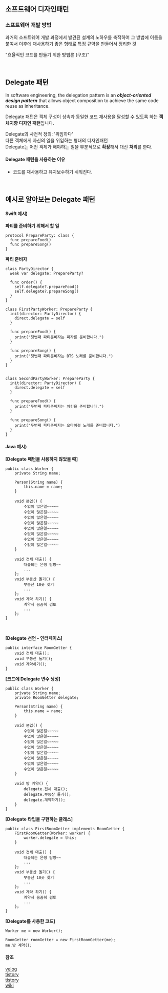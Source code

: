 ## 소프트웨어 디자인패턴

### 소프트웨어 개발 방법
과거의 소프트웨어 개발 과정에서 발견된 설계의 노하우를 축적하여 그 방법에 이름을 붙여서 이후에 재사용하기 좋은 형태로 특정 규약을 만들어서 정리한 것

"효율적인 코드를 만들기 위한 방법론 (구조)"

<br>

## Delegate 패턴
In software engineering, the delegation pattern is an ***object-oriented design pattern*** that allows object composition to achieve the same code reuse as inheritance.

Delegate 패턴은 객체 구성이 상속과 동일한 코드 재사용을 달성할 수 있도록 하는 **객체지향 디자인 패턴**입니다.

Delegate의 사전적 정의: '위임하다'  
다른 객체에게 자신의 일을 위임하는 형태의 디자인패턴  
Delegate는 어떤 객체가 해야하는 일을 부분적으로 **확장**해서 대신 **처리**를 한다.

#### Delegate 패턴을 사용하는 이유
- 코드를 재사용하고 유지보수하기 쉬워진다.

<br>

## 예시로 알아보는 Delegate 패턴

#### Swift 예시)

**파티를 준비하기 위해서 할 일**
```
protocol PrepareParty: class {
  func prepareFood()
  func prepareSong()
}
```

**파티 준비자**
```
class PartyDirector {
  weak var delegate: PrepareParty?

  func order() {
    self.delegate?.prepareFood()
    self.delegate?.prepareSong()
  }
}
```

```
class FirstPartyWorker: PrepareParty {
  init(director: PartyDirector) {
    direct.delegate = self
  }

  func prepareFood() {
    print("첫번째 파티준비자는 피자를 준비합니다.")
  }

  func prepareSong() {
    print("첫번째 파티준비자는 BTS 노래를 준비합니다.")
  }
}


class SecondPartyWorker: PrepareParty {
  init(director: PartyDirector) {
    direct.delegate = self
  }

  func prepareFood() {
    print("두번째 파티준비자는 치킨을 준비합니다.")
  }

  func prepareSong() {
    print("두번째 파티준비자는 오마이걸 노래를 준비합니다.")
  }
}
```


#### Java 예시)

**[Delegate 패턴을 사용하지 않았을 때]**
```
public class Worker {
    private String name;

    Person(String name) {
        this.name = name;
    }

    void 본업() {
        수없이 많은일~~~~~
        수없이 많은일~~~~~
        수없이 많은일~~~~~
        수없이 많은일~~~~~
        수없이 많은일~~~~~
        수없이 많은일~~~~~
        수없이 많은일~~~~~
        수없이 많은일~~~~~
    }

    void 전세 대출() {
        대출되는 은행 탐방~~
        ...
    };
    void 부동산 돌기() {
        부동산 10곳 찾기
        ...
    };
    void 계약 하기() {
        계약서 꼼꼼히 검토
        ...
    };
}
```

<br>

**[Delegate 선언 - 인터페이스]**
```
public interface RoomGetter {
    void 전세 대출();
    void 부동산 돌기();
    void 계약하기();
}
```

**[코드에 Delegate 변수 생성]**
```
public class Worker {
    private String name;
    private RoomGetter delegate;

    Person(String name) {
        this.name = name;
    }

    void 본업() {
        수없이 많은일~~~~~
        수없이 많은일~~~~~
        수없이 많은일~~~~~
        수없이 많은일~~~~~
        수없이 많은일~~~~~
        수없이 많은일~~~~~
        수없이 많은일~~~~~
        수없이 많은일~~~~~
    }

    void 방 계약() {
        delegate.전세 대출();
        delegate.부동산 돌기();
        delegate.계약하기();
    }
}
```


**[Delegate 타입을 구현하는 클래스]**
```
public class FirstRoomGetter implements RoomGetter {
    FirstRoomGetter(Worker: worker) {
        worker.delegate = this;
    }

    void 전세 대출() {
        대출되는 은행 탐방~~
        ...
    };
    void 부동산 돌기() {
        부동산 10곳 찾기
        ...
    };
    void 계약 하기() {
        계약서 꼼꼼히 검토
        ...
    };
}
```

**[Delegate를 사용한 코드]**
```
Worker me = new Worker();

RoomGetter roomGetter = new FirstRoomGetter(me);
me.방 계약();
```

  
#### 참조
[velog](https://velog.io/@zooneon/Delegate-%ED%8C%A8%ED%84%B4%EC%9D%B4%EB%9E%80-%EB%AC%B4%EC%97%87%EC%9D%BC%EA%B9%8C)  
[tistory](https://week-year.tistory.com/219)  
[tistory](https://wiserloner.tistory.com/461)  
[wiki](https://en.wikipedia.org/wiki/Delegation_pattern)
